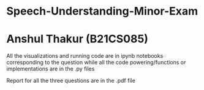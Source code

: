 # Speech-Understanding-Minor-Exam
# Anshul Thakur (B21CS085)

All the visualizations and running code are in ipynb notebooks corresponding to the question while all the code powering/functions or implementations are in the .py files


Report for all the three questions are in the .pdf file
